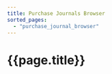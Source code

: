 ```yaml
---
title: Purchase Journals Browser
sorted_pages:
  - "purchase_journal_browser"
---
```

# {{page.title}}
